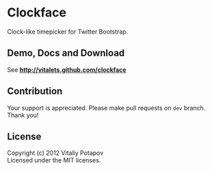 # Clockface 
Clock-like timepicker for Twitter Bootstrap.

## Demo, Docs and Download
See **http://vitalets.github.com/clockface**

## Contribution
Your support is appreciated. 
Please make pull requests on <code>dev</code> branch. Thank you!

## License
Copyright (c) 2012 Vitaliy Potapov  
Licensed under the MIT licenses.